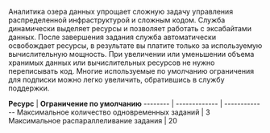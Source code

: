 Аналитика озера данных упрощает сложную задачу управления распределенной инфраструктурой и сложным кодом. Служба динамически выделяет ресурсы и позволяет работать с эксабайтами данных. После завершения задания служба автоматически освобождает ресурсы, в результате вы платите только за используемую вычислительную мощность. При увеличении или уменьшении объема хранимых данных или вычислительных ресурсов не нужно переписывать код. Многие используемые по умолчанию ограничения для подписки можно легко увеличить, обратившись в службу поддержки.

**Ресурс** | **Ограничение по умолчанию**
-------- | ------------- | -------------
Максимальное количество одновременных заданий | 3 
Максимальное распараллеливание задания | 20

<!---HONumber=AcomDC_0302_2016-->